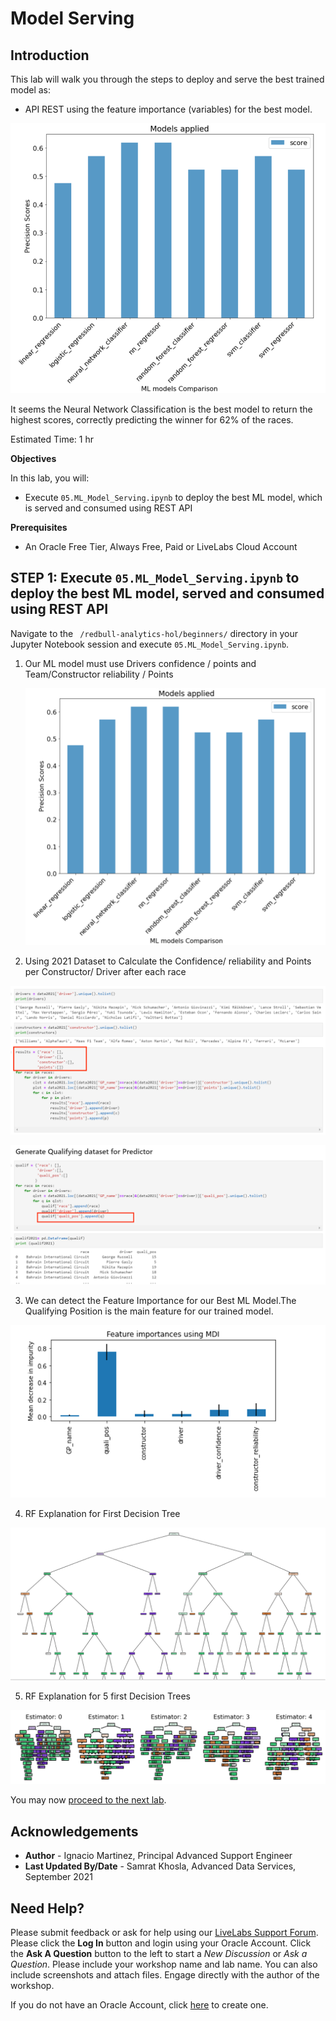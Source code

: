 # Model Serving

## Introduction

This lab will walk you through the steps to deploy and serve the best trained model as:
  
  * API REST using the feature importance (variables) for the best model.

![Image alt text](./images/picture1.png)

It seems the Neural Network Classification is the best model to return the highest scores, correctly predicting the winner for 62% of the races.

Estimated Time: 1 hr

<b> Objectives </b>

In this lab, you will:
* Execute ``` 05.ML_Model_Serving.ipynb ``` to deploy the best ML model, which is served and consumed using REST API

<b> Prerequisites </b>

* An Oracle Free Tier, Always Free, Paid or LiveLabs Cloud Account


## **STEP 1**: Execute ``` 05.ML_Model_Serving.ipynb ``` to deploy the best ML model, served and consumed using REST API

Navigate to the ``` /redbull-analytics-hol/beginners/``` directory in your Jupyter Notebook session and execute ``` 05.ML_Model_Serving.ipynb ```. 

1. Our ML model must use Drivers confidence / points and Team/Constructor reliability / Points

   ![Image alt text](images/picture1.png)


2. Using 2021 Dataset to Calculate the Confidence/ reliability and Points per Constructor/ Driver after each race
  
  ![Image alt text](images/picture2.png)

  ![Image alt text](images/picture3.png)


3. We can detect the Feature Importance for our Best ML Model.The Qualifying Position is the main feature for our trained model. 

  ![Image alt text](images/picture4.png)

4. RF Explanation for First Decision Tree 

  ![Image alt text](images/picture5.png)

5. RF Explanation for 5 first Decision Trees

  ![Image alt text](images/picture6.png)


You may now [proceed to the next lab](#next).


## Acknowledgements
* **Author** - Ignacio Martinez, Principal Advanced Support Engineer
* **Last Updated By/Date** - Samrat Khosla, Advanced Data Services, September 2021

## Need Help?
Please submit feedback or ask for help using our [LiveLabs Support Forum](https://community.oracle.com/tech/developers/categories/livelabsdiscussions). Please click the **Log In** button and login using your Oracle Account. Click the **Ask A Question** button to the left to start a *New Discussion* or *Ask a Question*.  Please include your workshop name and lab name.  You can also include screenshots and attach files.  Engage directly with the author of the workshop.

If you do not have an Oracle Account, click [here](https://profile.oracle.com/myprofile/account/create-account.jspx) to create one.
